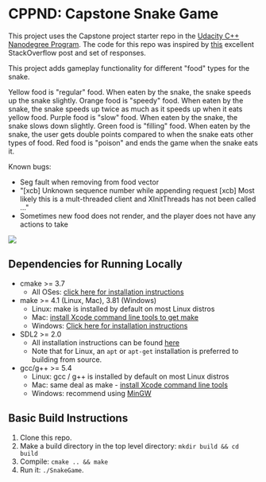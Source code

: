 # CPPND: Capstone Snake Game

This project uses the Capstone project starter repo in the [Udacity C++ Nanodegree Program](https://www.udacity.com/course/c-plus-plus-nanodegree--nd213). The code for this repo was inspired by [this](https://codereview.stackexchange.com/questions/212296/snake-game-in-c-with-sdl) excellent StackOverflow post and set of responses.

This project adds gameplay functionality for different "food" types for the snake.

Yellow food is "regular" food. When eaten by the snake, the snake speeds up the snake slightly.
Orange food is "speedy" food. When eaten by the snake, the snake speeds up twice as much as it speeds up when it eats yellow food.
Purple food is "slow" food. When eaten by the snake, the snake slows down slightly.
Green food is "filling" food. When eaten by the snake, the user gets double points compared to when the snake eats other types of food.
Red food is "poison" and ends the game when the snake eats it.

Known bugs:
* Seg fault when removing from food vector
* "[xcb] Unknown sequence number while appending request
[xcb] Most likely this is a mult-threaded client and XInitThreads has not been called
..."
* Sometimes new food does not render, and the player does not have any actions to take


<img src="snake_game.gif"/>

## Dependencies for Running Locally
* cmake >= 3.7
  * All OSes: [click here for installation instructions](https://cmake.org/install/)
* make >= 4.1 (Linux, Mac), 3.81 (Windows)
  * Linux: make is installed by default on most Linux distros
  * Mac: [install Xcode command line tools to get make](https://developer.apple.com/xcode/features/)
  * Windows: [Click here for installation instructions](http://gnuwin32.sourceforge.net/packages/make.htm)
* SDL2 >= 2.0
  * All installation instructions can be found [here](https://wiki.libsdl.org/Installation)
  * Note that for Linux, an `apt` or `apt-get` installation is preferred to building from source.
* gcc/g++ >= 5.4
  * Linux: gcc / g++ is installed by default on most Linux distros
  * Mac: same deal as make - [install Xcode command line tools](https://developer.apple.com/xcode/features/)
  * Windows: recommend using [MinGW](http://www.mingw.org/)

## Basic Build Instructions

1. Clone this repo.
2. Make a build directory in the top level directory: `mkdir build && cd build`
3. Compile: `cmake .. && make`
4. Run it: `./SnakeGame`.